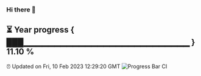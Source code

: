 ### Hi there 👋
⏳ Year progress { ███▁▁▁▁▁▁▁▁▁▁▁▁▁▁▁▁▁▁▁▁▁▁▁▁▁▁▁ } 11.10 %
---
⏰ Updated on Fri, 10 Feb 2023 12:29:20 GMT
![Progress Bar CI](https://github.com/liununu/liununu/workflows/Progress%20Bar%20CI/badge.svg)
